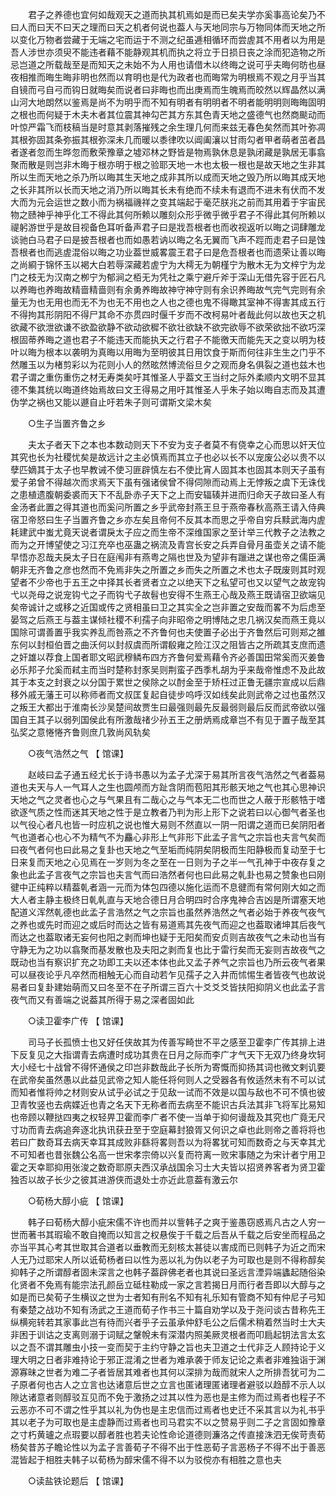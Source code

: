<!-- { "loadSidebar": true } -->
　　君子之养德也宜何如哉观天之道而执其机焉如是而已矣夫学亦奚事高论矣乃不曰人而曰天不曰天之理而曰天之机者何说也葢人与天地同宗与万物同体而天地之所以变化万物者尝藏于无端之宅而运于不测之纪虽逓相循环而尝虗其不用者以为用是吾人涉世亦须臾不能违者藉不能静观其机而执之将立于日损日丧之涂而犯造物之所忌岂道之所载哉至是而知天之未始不为人用也请借木以终晦之说可乎夫晦何昉也昼夜相推而晦生晦非明也然而以育明也是代为政者也而晦常为明根焉不观之月乎当其自镜而弓自弓而钩日就晦矣而说者曰非晦也而出庚焉而生魄焉而皎然以辉晶然以满山河大地朗然以鉴焉是尚不为明乎而不知有明者有明明者不明者能明明则晦晦固明之根也而何疑于木夫木者其位震其神勾芒其方东其色青天地之盛德气也然商颷动而叶惊严霜飞而枝稿当是时意其剥落摧残之余生理几何而来兹无春色矣然而其叶弥凋其根弥固其条弥振其根弥深未几而暖以黍律吹以阊阖瀼以甘雨勾者甲者萌者茁者昌者遂者忽而生晔忽而敷荣豫章之墟邓林之野皆是物焉孰休息是孰闭藏是孰居无事翕聚而散是则岂非木晦于根亦明于根之验耶天地一木也太极一根也是故天地之生非其所以生而天地之杀乃所以晦其生天地之成非其所以成而天地之毁乃所以晦其成天地之长非其所以长而天地之消乃所以晦其长未有绝而不续未有退而不进未有伏而不发大而为元会运世之数小而为祸福禨祥之变其端起于毫茫朕兆之前而其用着于宇宙民物之赜神乎神乎化工不得此其何所赖以雕刻众形乎微乎微乎君子不得此其何所赖以禔躬游世乎是故目视备色耳听备声君子曰是戕吾根者也而收视返听以晦之词肆雕龙谈驰白马君子曰是披吾根者也而如愚若讷以晦之名无翼而飞声不踁而走君子曰是蚀吾根者也而逃虗混俗以晦之功业葢世威畧震王君子曰是危吾根者也而遗荣让善以晦之尚綗于锦怀玉以褐大白若辱深藏若虗宁为大樗无为朝槿宁为散木无为文梓宁为龙门之枝无为汉南之栁宁为郁涧之栢无为凭社之乘宁避斤斧于深山无借先容于匠石凡以养晦也养晦故精啬精啬则有余勇养晦故神守神守则有余识养晦故气完气完则有余量无为也无用也而无不为也无不用也之人也之德也鬼不得瞰其室神不得害其成五行不得拘其形阴阳不得尸其命不亦贯四时偃千岁而不改柯易叶者哉此何以故也天之机欲藏不欲泄欲谦不欲盈欲静不欲动欲穉不欲壮欲缺不欲完欲辱不欲荣欲拙不欲巧深根固蒂养晦之道也君子不能违天而能执天之行君子不能徼天而能先天之变以明为枝叶以晦为根本以袭明为真晦以用晦为至明彼其日用饮食于斯而何往非生生之门乎不然雕玉以为楮剪彩以为花则小人的然昡然博流俗旦夕之观而身名俱裂之道也兹木也君子谓之重伤重伤之材无寿类矣吁其惟圣人乎葢文王当纣之际外柔顺内文明不显其德不集其统以晦道终始焉故曰文王得易之用吁其惟圣人乎朱子始以晦自志而及其遭伪学之祸也又能以遯自止吁若朱子则可谓斯文梁木矣 

　　○生子当置齐鲁之乡 

　　夫太子者天下之本也本数动则天下不安为支子者莫不有侥幸之心而思以奸天位其究也长为社稷忧矣是故远计之主必慎焉而其立子也必以长不以宠废公必以贵不以孽匹嫡其于太子也早教诫不使习匪辟慎左右不使比宵人固其本也固其本则天子虽有爱子弟曾不得越次而求焉天下虽有强诸侯曾不得伺隙而动焉上无悖叛之虞下无诛伐之患植遗腹朝委裘而天下不乱卧赤子天下之上而安辐辏并进而归命天子故曰圣人有金汤者此置之得其道也而奚问所置之乡乎武帝封燕王旦于燕帝春秋高燕王请入侍典宿卫帝怒曰生子当置齐鲁之乡亦左矣且帝何不反其本而思之乎帝自穷兵黩武海内虗耗建武中蚩尤竟天说者谓戾太子应之而生帝不深维国家之至计举三代教子之法教之而为之开博望使之习江充卒也巫蛊之祸流及青宫长安之兵弄自骨月虽壶关之请不能早悟亦忍哉夫戾太子日在庭闱非有燕粤之隔也世及为望非有躐进之谋也帝之儒臣满朝非无齐鲁之彦也然而不免焉非失之所置之乡而失之所置之术也太子既废则其时观望者不少帝也于五王之中择其长者贤者立之以绝天下之私望可也又以望气之故宠钩弋以尧母之说宠钩弋之子而钩弋子故髫也安得不生燕王心哉及燕王既请宿卫欲端见矣帝诚计之或移之近国或传之贤相虽曰卫之其实全之岂非置之安哉而畧不为后虑至晏驾之后燕王与葢主谋倾社稷不利孺子向非昭帝之明博陆之忠几祸汉矣而燕王竟以国除可谓善置乎我实养乱而咎燕之不齐鲁何也夫使置子必出于齐鲁然后可则郑之雒东何以封桓伯晋之曲沃何以封叔虞而所谓殽雍之险江汉之阻皆古之所疏其支庶而遗之奸雄以荐食上国者耶文昭武穆鳞布四方齐鲁何爱焉藉令齐必善国田常奚而灭姜鲁必乐邦子允奚而弒主而当时楚称封豕吴则荆蛮子西季札胡为乎来哉帝惟虑不及此故其于本支之封衰之以分国于累世之侯除之以酎金至于矫枉过正鲁无疆宗宣成以后鼎移外戚无藩王可以称师者而文叔匡复起自徒步呜呼汉如线矣此则武帝之过也虽然汉之叛王大都出于淮南长沙吴楚间故贾生曰最强则最先反最弱则最后反而武帝欲以强国自王其子以弱列国侯此有所激哉禇少孙五王之册炳焉成章岂不有见于置子哉至其弘奖之意惓惓齐鲁则庶几敦尚风轨矣 

　　○夜气浩然之气 【 馆课】 

　　赵岐曰孟子通五经尤长于诗书愚以为孟子尤深于易其所言夜气浩然之气者葢易道也夫天与人一气耳人之生也圆颅而方趾含阴而苞阳其形骸天地之气也其心思神识天地之气之灵者也心之与气果且有二哉心之与气本无二也而世之人蔽于形骸牿于嗜欲逐气质之性而迷其天地之性于是立教者乃判为形上形下之说若曰以心御气者圣也以气役心者凡也皆一时应机之说也惟大易则不然直以一阴一阳谓之道而已矣阴阳者气也道者心也心不为精气不为麤心非形上气非形下此孟子言气之宗旨也夫言气矣而曰夜气者何也曰此易之复卦也天地之气至垢而纯阴矣阴极而生阳静极而复动至于七日来复而天地之心见焉在一岁则为冬之至在一日则为子之半一气孔神于中夜存复之象也此孟子言夜气之宗旨也夫言气而曰浩然者何也曰此易之乹卦也易之赞象也曰刚徤中正纯粹以精葢乹者涵一元而为体包四德以施化运而不息徤而有常何刚大如之而大人者主静主极终日乹乹直与天地合德日月合明四时合序鬼神合吉凶是所谓塞天地配道义浑然乹德也此孟子言浩然之气之宗旨也虽然养浩然之气者必始于养夜气夜气之养也或先时而迎之或后时而达之皆有易道焉其先夜气而迎之也葢取诸坤其后夜气而达之也葢取诸无妄何也阳之剥而坤也疑于无阳矣而安贞则吉故夜气之未动也当有守静无为之功以翕聚而基发散也及夫阳之剥而复也比于雷行矣而无妄则吉故夜气之既动也当有察识扩充之功即工夫以还本体也此又孟子养气之宗旨也乃所云夜气者果可以昼夜论乎凡卒然而相触无心而自动若乍见孺子之入井而怵惕生者皆夜气也故说易者曰复卦建始萌而又曰冬至不在子所谓三百六十爻爻爻皆扶阳抑阴义也此孟子言夜气而又有善端之说葢其所得于易之深者固如此 

　　○读卫霍李广传 【 馆课】 

　　司马子长孤愤士也又好任侠故其为传善写畸世不平之感至卫霍李广传其排上进下反复见之大指谓青去病遭时成功其贵在日月之际而李广才气天下无双乃终身坎轲大小经七十战曾不得怀通侯之印岂非数哉此子长所为寄慨而抑扬其词也微文剌讥要在武帝矣虽然愚以此益见武帝之知人能任将何则人之受器各有攸适然未有不可以试而知者惟将帅之材则安从试乎必试之于见敌一试而不效是以国与敌也不可不慎也彼卫青牧竖也去病媟近也青之名天下无称者而去病至不能识古兵法其非飞将军比易知也帝顾以鞭挞四夷之权轻畀卫霍而李广者不使一当单于抑何谩哉及其究也广竟无尺寸功而青去病追奔逐北执讯获丑至于空庭幕封狼胥又何识之卓也此则帝之善将将也若曰广数奇耳去病天幸耳其成败非繇将畧则吾以为将畧犹可知而数奇之与天幸其尤不可知者也昔张魏公名高一世宋孝宗倚以兴复而符离一败宋事随之为宋计者宁用卫霍之天幸耶抑用张浚之数奇耶原夫西汉承战国余习士大夫皆以招贤养客者为贤卫霍独否以故子长少之彼其进游侠而退处士亦近此意葢有激云尔 

　　○荀杨大醇小疵 【 馆课】 

　　韩子曰荀杨大醇小疵宋儒不许也而并以訾韩子之爽于鉴愚窃惑焉凡古之人穷一世而著书其瑕瑜不敢自掩而以知言之权悬俟于千载之后吾从千载之后安坐而程品之亦当平其心考其世取其合道者以垂教而无刻核太甚徒以害成而已则韩子为近之而宋人无乃过耶宋人所以诋荀杨者曰以性为恶以礼为伪以老子为可取也是则不得称醇矣抑韩子之所谓醇者固未深言之也韩子葢辟佛老者也其说曰圣远言湮异端蠭起随俗染化贤者不免焉有能宗法孔颜岳立砥柱勒成一家之言若揭日月而行者吾即以大醇与之如是而已矣荀子生横议之世为士者知有刑名不知有礼乐知有管商不知有仲尼子弓知有秦楚之战功不知有汤武之王道而荀子作书三十篇自劝学以及于尧问谈古昔称先王纵横宛转若其家事此岂有待而兴者乎子云虽承仲舒毛公之后儒术稍着然当时士大夫非困于训诂之支离则溺于词赋之鞶帨未有深潜内照美厥灵根者而叩扃起钥法言太玄以之吾不谓其雕虫小技一变而契于主约守静之旨也夫卫道之士代非乏人顾持论于义理大明之日者非难持论于邪正混淆之世者为难承袭于师友记论之素者非难独诣于渊源寡昧之世者为难二子者皆居其难者也其何以深排为哉而就宋人之所排吾犹可为二子原者何也古人之立言也达诸意后世之立言也匿诸理匿诸理者避驳以趋醇不示人以隙达诸意者则醇驳互见而不免于激扬之过其以性为恶也是主修为而过焉者也程子不云恶亦不可不谓之性乎其以礼为伪也是主忠信而过焉者也史迁不采其言以为礼书乎其以老子为可取也是主虚静而过焉者也司马君实不以之赞易乎则二子之言固如豫章之寸朽黄瓐之点瑕要以醇者胜也若夫论性命论道德则濂洛之传直接洙泗无俟苛责荀杨矣昔苏子瞻论性以为孟子言善荀子不得不出于性恶荀子言恶杨子不得不出于善恶混皆起于相胜夫韩子以荀杨为醇宋儒不得不以为驳傥亦有相胜之意也夫 

　　○读盐铁论题后 【 馆课】 


